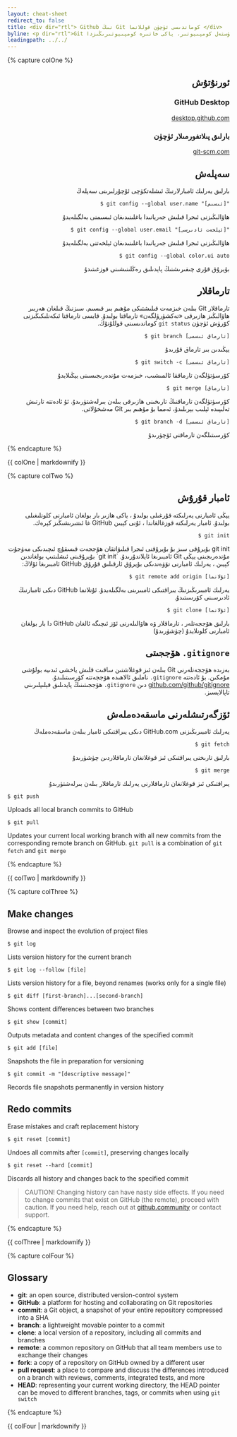 ```yaml
---
layout: cheat-sheet
redirect_to: false
title: <div dir="rtl"> Github نىڭ Git كوماندىسى ئۈچۈن قوللانما </div>
byline: <p dir="rtl">Git بولسا ئوچۇق كودلۇق تارقىتىلغان نەشىر كونتىرول قىلىش سېستىمىسى بولۇپ، ئۈستەل كومپىيوتىر، ياكى خاتىرە كومپىيوتىرىڭىزدا Github ئۈستىدىكى پائالىيەتلىرىڭىزنى ئاسانلاشتۇرىدۇ. بۇ قىسقىچە قوللانمىدا، تېز پايدىلىنىشىڭىز ئۈچۈن، كۆپ قوللىنىلىدىغان Git كوماندىلىرى يەكۈللەنگەن.</p>
leadingpath: ../../
---
```


{% capture colOne %}

<h2 dir="rtl">ئورنۇتۇش</h2>

<h3 dir="rtl">GitHub Desktop</h3>

<p dir="rtl"><a href="https://desktop.github.com/">desktop.github.com</a></p>

<h3 dir="rtl">بارلىق پىلاتفورمىلار ئۈچۈن</h3>

<p dir="rtl"><a href="https://git-scm.com/">git-scm.com</a></p>

<h2 dir="rtl">سەپلەش</h2>

<p dir="rtl">بارلىق يەرلىك ئامبارلارنىڭ ئىشلەتكۈچى ئۇچۇرلىرىنى سەپلەڭ</p>

<p align="right"><code align="right">$ git config --global user.name "[ئىسىم]"</code></p>

<p dir="rtl">ھاۋالىڭىزنى ئىجرا قىلىش جەريانىدا باغلىنىدىغان ئىسىمنى بەلگىلەيدۇ</p>

<p align="right"><code align="right">$ git config --global user.email "[ئېلخەت ئادىرسى]"</code></p>

<p dir="rtl">ھاۋالىڭىزنى ئىجرا قىلىش جەريانىدا باغلىنىدىغان ئېلخەتنى بەلگىلەيدۇ</p>

<p align="right"><code align="right">$ git config --global color.ui auto</code></p>

<p dir="rtl">بۇيرۇق قۇرى چىقىرىشنىڭ پايدىلىق رەڭلىنىشىنى قوزغىتىدۇ</p>

<h2 dir="rtl">تارماقلار</h2>

<p dir="rtl">تارماقلار Git بىلەن خىزمەت قىلىشتىكى مۇھىم بىر قىسىم. سىزنىڭ قىلغان ھەربىر ھاۋالىڭىز ھازىرقى «تەكشۈرۈلگەن» تارماقتا بولىدۇ. قايسى تارماقتا ئىكەنلىكىڭىزنى كۆرۈش ئۈچۈن <code align="right">git status</code> كوماندىسىنى قوللۇنۇڭ.</p>

<p align="right"><code align="right">$ git branch [تارماق ئىسمى]</code></p>

<p dir="rtl">يېڭىدىن بىر تارماق قۇرىدۇ</p>

<p align="right"><code align="right">$ git switch -c [تارماق ئىسمى]</code></p>

<p dir="rtl">كۆرسۈتۈلگەن تارماققا ئالمىشىب، خىزمەت مۇندەرىجىسىنى يېڭىلايدۇ</p>

<p align="right"><code align="right">$ git merge [تارماق]</code></p>

<p dir="rtl">كۆرسۈتۈلگەن تارماقنىڭ تارىخىنى ھازىرقى بىلەن بىرلەشتۈرىدۇ. ئۇ ئادەتتە تارتىش تەلىپىدە ئېلىب بېرىلىدۇ، ئەمما بۇ مۇھىم بىر Git مەشخۇلاتى.</p>

<p align="right"><code align="right">$ git branch -d [تارماق ئىسمى]</code></p>

<p dir="rtl">كۆرسىتىلگەن تارماقنى ئۆچۈرىدۇ</p>

{% endcapture %}
<div class="col-md-6">
{{ colOne | markdownify }}
</div>


{% capture colTwo %}

<h2 dir="rtl">ئامبار قۇرۇش</h2>

<p dir="rtl">يېڭى ئامبارنى يەرلىكتە قۇرغىلى بولىدۇ ، ياكى ھازىر بار بولغان ئامبارنى كلونلىغىلى بولىدۇ. ئامبار يەرلىكتە قوزغالغاندا ، ئۇنى كېيىن GitHub غا ئىتتىرىشىڭىز كېرەك.</p>

<p align="right"><code align="right">$ git init</code></p>

<p dir="rtl">git init بۇيرۇقى سىز بۇ بۇيرۇقنى ئىجرا قىلىۋاتقان ھۆججەت قىسقۇچ ئىچىدىكى مەۋجۇت مۇندەرىجىنى يېڭى Git ئامبىرىغا ئايلاندۇرىدۇ. `git init` بۇيرۇقىنى ئىشلىتىپ بولغاندىن كېيىن ، يەرلىك ئامبارنى تۆۋەندىكى بۇيرۇق ئارقىلىق قۇرۇق GitHub ئامبىرىغا ئۇلاڭ:</p>

<p align="right"><code align="right">$ git remote add origin [ئۇلانما]</code></p>

<p dir="rtl">يەرلىك ئامبىرىڭىزنىڭ يىراقتىكى ئامبىرىنى بەلگىلەيدۇ. ئۇنلانما GitHub دىكى ئامبارنىڭ ئادىرسىنى كۆرسىتىدۇ.</p>

<p align="right"><code align="right">$ git clone [ئۇلانما]</code></p>

<p dir="rtl">بارلىق ھۆججەتلەر ، تارماقلار ۋە ھاۋالىلەرنى ئۆز ئىچىگە ئالغان GitHub دا بار بولغان ئامبارنى كلونلايدۇ (چۈشۈرىدۇ)</p>

<h2 dir="rtl"><code dir="ltr" align="right">.gitignore</code> ھۆججىتى</h2>

<p dir="rtl">بەزىدە ھۆججەتلەرنى Git بىلەن ئىز قوغلاشتىن ساقىت قلىش ياخشى ئىدىيە بولۇشى مۇمكىن. بۇ ئادەتتە <code dir="ltr" align="right">.gitignore</code> ناملىق ئالاھىدە ھۆججەتتە كۆرسىتىلىدۇ. <a href="https://github.com/github/gitignore">github.com/github/gitignore</a> دىن <code dir="ltr" align="right">.gitignore</code> ھۆججىتىنىڭ پايدىلىق قېلىپلىرىنى تاپالايسىز.</p>

<h2 dir="rtl">ئۆزگەرتىشلەرنى ماسقەدەملەش</h2>

<p dir="rtl">يەرلىك ئامبىرىڭىزنى GitHub.com دىكى يىراقتىكى ئامبار بىلەن ماسقەدەملەڭ</p>

<p align="right"><code align="right">$ git fetch</code></p>

<p dir="rtl">بارلىق تارىخنى يىراقتىكى ئىز قوغلانغان تارماقلاردىن چۈشۈرىدۇ<p>

<p align="right"><code align="right">$ git merge</code></p>

<p dir="rtl">يىراقتىكى ئىز قوغلانغان تارماقلارنى يەرلىك تارماقلار بىلەن بىرلەشتۈرىدۇ<p>

```$ git push```

Uploads all local branch commits to GitHub

```$ git pull```

Updates your current local working branch with all new commits from the corresponding remote branch on GitHub. `git pull` is a combination of `git fetch` and `git merge`

{% endcapture %}
<div class="col-md-6">
{{ colTwo | markdownify }}
</div>
<div class="clearfix"></div>

{% capture colThree %}

## Make changes

Browse and inspect the evolution of project files

```$ git log```

Lists version history for the current branch

```$ git log --follow [file]```

Lists version history for a file, beyond renames (works only for a single file)

```$ git diff [first-branch]...[second-branch]```

Shows content differences between two branches

```$ git show [commit]```

Outputs metadata and content changes of the specified commit

```$ git add [file]```

Snapshots the file in preparation for versioning

```$ git commit -m "[descriptive message]"```

Records file snapshots permanently in version history

## Redo commits

Erase mistakes and craft replacement history

```$ git reset [commit]```

Undoes all commits after `[commit]`, preserving changes locally

```$ git reset --hard [commit]```

Discards all history and changes back to the specified commit

> CAUTION! Changing history can have nasty side effects. If you need to change commits that exist on GitHub (the remote), proceed with caution. If you need help, reach out at [github.community](https://github.community) or contact support.

{% endcapture %}
<div class="col-md-6">
{{ colThree | markdownify }}
</div>

{% capture colFour %}

## Glossary

- **git**: an open source, distributed version-control system
- **GitHub**: a platform for hosting and collaborating on Git repositories
- **commit**: a Git object, a snapshot of your entire repository compressed into a SHA
- **branch**: a lightweight movable pointer to a commit
- **clone**: a local version of a repository, including all commits and branches
- **remote**: a common repository on GitHub that all team members use to exchange their changes
- **fork**: a copy of a repository on GitHub owned by a different user
- **pull request**: a place to compare and discuss the differences introduced on a branch with reviews, comments, integrated tests, and more
- **HEAD**: representing your current working directory, the HEAD pointer can be moved to different branches, tags, or commits when using `git switch`

{% endcapture %}
<div class="col-md-6">
{{ colFour | markdownify }}
</div>
<div class="clearfix"></div>

